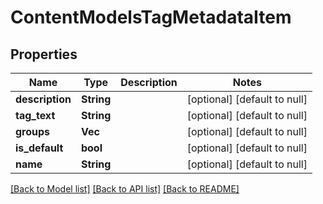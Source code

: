 # ContentModelsTagMetadataItem

## Properties
Name | Type | Description | Notes
------------ | ------------- | ------------- | -------------
**description** | **String** |  | [optional] [default to null]
**tag_text** | **String** |  | [optional] [default to null]
**groups** | **Vec<String>** |  | [optional] [default to null]
**is_default** | **bool** |  | [optional] [default to null]
**name** | **String** |  | [optional] [default to null]

[[Back to Model list]](../README.md#documentation-for-models) [[Back to API list]](../README.md#documentation-for-api-endpoints) [[Back to README]](../README.md)


